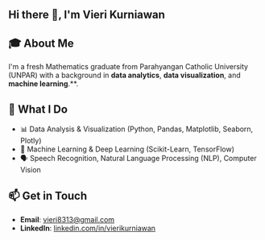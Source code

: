 ## Hi there 👋, I'm Vieri Kurniawan

## 🎓 About Me  
I'm a fresh Mathematics graduate from Parahyangan Catholic University (UNPAR) with a background in **data analytics**, **data visualization**, and **machine learning**.**.

## 🚀 What I Do  
- 📊 Data Analysis & Visualization (Python, Pandas, Matplotlib, Seaborn, Plotly)  
- 🤖 Machine Learning & Deep Learning (Scikit-Learn, TensorFlow)  
- 🗣️ Speech Recognition, Natural Language Processing (NLP), Computer Vision

## 📫 Get in Touch  
- **Email**: vieri8313@gmail.com  
- **LinkedIn**: [linkedin.com/in/vierikurniawan](https://www.linkedin.com/in/vierikurniawan)

